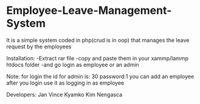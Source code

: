 # Employee-Leave-Management-System
It is a simple system coded in php(crud is in oop) that manages the leave request by the employees  


Installation:
-Extract rar file
-copy and paste them in your xammp/lammp htdocs folder
-and go login as employee or an admin

Note:
for login
the id for admin is: 30 password:1
you can add an employee after you login use it as logging in as employee

Developers:
Jan Vince Kyamko
Kim Nengasca
